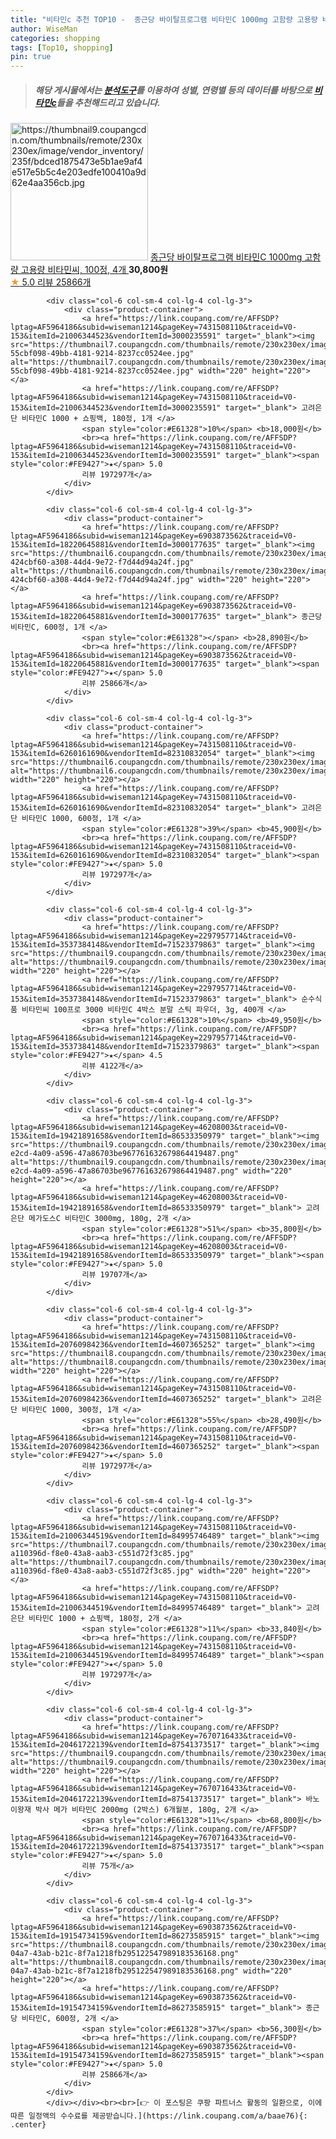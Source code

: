 ```yaml
---
title: "비타민c 추천 TOP10 -  종근당 바이탈프로그램 비타민C 1000mg 고함량 고용량 비타민씨, 100정, 4개 "
author: WiseMan
categories: shopping
tags: [Top10, shopping]
pin: true
---
```


> ##### 해당 게시물에서는 [**분석도구**](https://itemscout.io/)를 이용하여 **성별**, **연령별** 등의 데이터를 바탕으로 [**비타민c**](https://link.coupang.com/a/baae76)들을 추천해드리고 있습니다.
<div class="container"><div class="row">
            <div class="col-6 col-sm-4 col-lg-4 col-lg-3">
                <div class="product-container">
                    <a href="https://link.coupang.com/re/AFFSDP?lptag=AF5964186&subid=wiseman1214&pageKey=6903873562&traceid=V0-153&itemId=17601398247&vendorItemId=84767657359" target="_blank"><img src="https://thumbnail9.coupangcdn.com/thumbnails/remote/230x230ex/image/vendor_inventory/235f/bdced1875473e5b1ae9af4e517e5b5c4e203edfe100410a9d62e4aa356cb.jpg" alt="https://thumbnail9.coupangcdn.com/thumbnails/remote/230x230ex/image/vendor_inventory/235f/bdced1875473e5b1ae9af4e517e5b5c4e203edfe100410a9d62e4aa356cb.jpg" width="220" height="220"></a>
                    <a href="https://link.coupang.com/re/AFFSDP?lptag=AF5964186&subid=wiseman1214&pageKey=6903873562&traceid=V0-153&itemId=17601398247&vendorItemId=84767657359" target="_blank"> 종근당 바이탈프로그램 비타민C 1000mg 고함량 고용량 비타민씨, 100정, 4개 </a>
                    <span style="color:#E61328"></span> <b>30,800원</b>
                    <br><a href="https://link.coupang.com/re/AFFSDP?lptag=AF5964186&subid=wiseman1214&pageKey=6903873562&traceid=V0-153&itemId=17601398247&vendorItemId=84767657359" target="_blank"><span style="color:#FE9427">★</span> 5.0
                    리뷰 25866개</a>
                </div>
            </div>
            
            <div class="col-6 col-sm-4 col-lg-4 col-lg-3">
                <div class="product-container">
                    <a href="https://link.coupang.com/re/AFFSDP?lptag=AF5964186&subid=wiseman1214&pageKey=7431508110&traceid=V0-153&itemId=21006344523&vendorItemId=3000235591" target="_blank"><img src="https://thumbnail7.coupangcdn.com/thumbnails/remote/230x230ex/image/retail/images/736035602956764-55cbf098-49bb-4181-9214-8237cc0524ee.jpg" alt="https://thumbnail7.coupangcdn.com/thumbnails/remote/230x230ex/image/retail/images/736035602956764-55cbf098-49bb-4181-9214-8237cc0524ee.jpg" width="220" height="220"></a>
                    <a href="https://link.coupang.com/re/AFFSDP?lptag=AF5964186&subid=wiseman1214&pageKey=7431508110&traceid=V0-153&itemId=21006344523&vendorItemId=3000235591" target="_blank"> 고려은단 비타민C 1000 + 쇼핑백, 180정, 1개 </a>
                    <span style="color:#E61328">10%</span> <b>18,000원</b>
                    <br><a href="https://link.coupang.com/re/AFFSDP?lptag=AF5964186&subid=wiseman1214&pageKey=7431508110&traceid=V0-153&itemId=21006344523&vendorItemId=3000235591" target="_blank"><span style="color:#FE9427">★</span> 5.0
                    리뷰 197297개</a>
                </div>
            </div>
            
            <div class="col-6 col-sm-4 col-lg-4 col-lg-3">
                <div class="product-container">
                    <a href="https://link.coupang.com/re/AFFSDP?lptag=AF5964186&subid=wiseman1214&pageKey=6903873562&traceid=V0-153&itemId=18220645881&vendorItemId=3000177635" target="_blank"><img src="https://thumbnail6.coupangcdn.com/thumbnails/remote/230x230ex/image/retail/images/6323339430818543-424cbf60-a308-44d4-9e72-f7d44d94a24f.jpg" alt="https://thumbnail6.coupangcdn.com/thumbnails/remote/230x230ex/image/retail/images/6323339430818543-424cbf60-a308-44d4-9e72-f7d44d94a24f.jpg" width="220" height="220"></a>
                    <a href="https://link.coupang.com/re/AFFSDP?lptag=AF5964186&subid=wiseman1214&pageKey=6903873562&traceid=V0-153&itemId=18220645881&vendorItemId=3000177635" target="_blank"> 종근당 비타민C, 600정, 1개 </a>
                    <span style="color:#E61328"></span> <b>28,890원</b>
                    <br><a href="https://link.coupang.com/re/AFFSDP?lptag=AF5964186&subid=wiseman1214&pageKey=6903873562&traceid=V0-153&itemId=18220645881&vendorItemId=3000177635" target="_blank"><span style="color:#FE9427">★</span> 5.0
                    리뷰 25866개</a>
                </div>
            </div>
            
            <div class="col-6 col-sm-4 col-lg-4 col-lg-3">
                <div class="product-container">
                    <a href="https://link.coupang.com/re/AFFSDP?lptag=AF5964186&subid=wiseman1214&pageKey=7431508110&traceid=V0-153&itemId=6260161690&vendorItemId=82310832054" target="_blank"><img src="https://thumbnail6.coupangcdn.com/thumbnails/remote/230x230ex/image/vendor_inventory/d2f2/fb3f6b86ed4097885964cae770875047288e07d12b45513d0a11af2493ae.jpg" alt="https://thumbnail6.coupangcdn.com/thumbnails/remote/230x230ex/image/vendor_inventory/d2f2/fb3f6b86ed4097885964cae770875047288e07d12b45513d0a11af2493ae.jpg" width="220" height="220"></a>
                    <a href="https://link.coupang.com/re/AFFSDP?lptag=AF5964186&subid=wiseman1214&pageKey=7431508110&traceid=V0-153&itemId=6260161690&vendorItemId=82310832054" target="_blank"> 고려은단 비타민C 1000, 600정, 1개 </a>
                    <span style="color:#E61328">39%</span> <b>45,900원</b>
                    <br><a href="https://link.coupang.com/re/AFFSDP?lptag=AF5964186&subid=wiseman1214&pageKey=7431508110&traceid=V0-153&itemId=6260161690&vendorItemId=82310832054" target="_blank"><span style="color:#FE9427">★</span> 5.0
                    리뷰 197297개</a>
                </div>
            </div>
            
            <div class="col-6 col-sm-4 col-lg-4 col-lg-3">
                <div class="product-container">
                    <a href="https://link.coupang.com/re/AFFSDP?lptag=AF5964186&subid=wiseman1214&pageKey=2297957714&traceid=V0-153&itemId=3537384148&vendorItemId=71523379863" target="_blank"><img src="https://thumbnail9.coupangcdn.com/thumbnails/remote/230x230ex/image/vendor_inventory/b36b/55d80d57f3a046bf558d0a3e3b8886d6da9c93333d7d646accce1fccde65.jpg" alt="https://thumbnail9.coupangcdn.com/thumbnails/remote/230x230ex/image/vendor_inventory/b36b/55d80d57f3a046bf558d0a3e3b8886d6da9c93333d7d646accce1fccde65.jpg" width="220" height="220"></a>
                    <a href="https://link.coupang.com/re/AFFSDP?lptag=AF5964186&subid=wiseman1214&pageKey=2297957714&traceid=V0-153&itemId=3537384148&vendorItemId=71523379863" target="_blank"> 순수식품 비타민씨 100프로 3000 비타민C 4박스 분말 스틱 파우더, 3g, 400개 </a>
                    <span style="color:#E61328">10%</span> <b>49,950원</b>
                    <br><a href="https://link.coupang.com/re/AFFSDP?lptag=AF5964186&subid=wiseman1214&pageKey=2297957714&traceid=V0-153&itemId=3537384148&vendorItemId=71523379863" target="_blank"><span style="color:#FE9427">★</span> 4.5
                    리뷰 4122개</a>
                </div>
            </div>
            
            <div class="col-6 col-sm-4 col-lg-4 col-lg-3">
                <div class="product-container">
                    <a href="https://link.coupang.com/re/AFFSDP?lptag=AF5964186&subid=wiseman1214&pageKey=46208003&traceid=V0-153&itemId=19421891658&vendorItemId=86533350979" target="_blank"><img src="https://thumbnail9.coupangcdn.com/thumbnails/remote/230x230ex/image/retail/images/609d5c6f-e2cd-4a09-a596-47a86703be967761632679864419487.png" alt="https://thumbnail9.coupangcdn.com/thumbnails/remote/230x230ex/image/retail/images/609d5c6f-e2cd-4a09-a596-47a86703be967761632679864419487.png" width="220" height="220"></a>
                    <a href="https://link.coupang.com/re/AFFSDP?lptag=AF5964186&subid=wiseman1214&pageKey=46208003&traceid=V0-153&itemId=19421891658&vendorItemId=86533350979" target="_blank"> 고려은단 메가도스C 비타민C 3000mg, 180g, 2개 </a>
                    <span style="color:#E61328">51%</span> <b>35,800원</b>
                    <br><a href="https://link.coupang.com/re/AFFSDP?lptag=AF5964186&subid=wiseman1214&pageKey=46208003&traceid=V0-153&itemId=19421891658&vendorItemId=86533350979" target="_blank"><span style="color:#FE9427">★</span> 5.0
                    리뷰 19707개</a>
                </div>
            </div>
            
            <div class="col-6 col-sm-4 col-lg-4 col-lg-3">
                <div class="product-container">
                    <a href="https://link.coupang.com/re/AFFSDP?lptag=AF5964186&subid=wiseman1214&pageKey=7431508110&traceid=V0-153&itemId=20760984236&vendorItemId=4607365252" target="_blank"><img src="https://thumbnail8.coupangcdn.com/thumbnails/remote/230x230ex/image/vendor_inventory/348f/20f080c980aa8a34a089e31f7758a5e027ee8a2ca191ac07b629aa179a87.jpeg" alt="https://thumbnail8.coupangcdn.com/thumbnails/remote/230x230ex/image/vendor_inventory/348f/20f080c980aa8a34a089e31f7758a5e027ee8a2ca191ac07b629aa179a87.jpeg" width="220" height="220"></a>
                    <a href="https://link.coupang.com/re/AFFSDP?lptag=AF5964186&subid=wiseman1214&pageKey=7431508110&traceid=V0-153&itemId=20760984236&vendorItemId=4607365252" target="_blank"> 고려은단 비타민C 1000, 300정, 1개 </a>
                    <span style="color:#E61328">55%</span> <b>28,490원</b>
                    <br><a href="https://link.coupang.com/re/AFFSDP?lptag=AF5964186&subid=wiseman1214&pageKey=7431508110&traceid=V0-153&itemId=20760984236&vendorItemId=4607365252" target="_blank"><span style="color:#FE9427">★</span> 5.0
                    리뷰 197297개</a>
                </div>
            </div>
            
            <div class="col-6 col-sm-4 col-lg-4 col-lg-3">
                <div class="product-container">
                    <a href="https://link.coupang.com/re/AFFSDP?lptag=AF5964186&subid=wiseman1214&pageKey=7431508110&traceid=V0-153&itemId=21006344519&vendorItemId=84995746489" target="_blank"><img src="https://thumbnail7.coupangcdn.com/thumbnails/remote/230x230ex/image/retail/images/736130986316754-a110396d-f8e0-43a8-aab3-c551d72f3c85.jpg" alt="https://thumbnail7.coupangcdn.com/thumbnails/remote/230x230ex/image/retail/images/736130986316754-a110396d-f8e0-43a8-aab3-c551d72f3c85.jpg" width="220" height="220"></a>
                    <a href="https://link.coupang.com/re/AFFSDP?lptag=AF5964186&subid=wiseman1214&pageKey=7431508110&traceid=V0-153&itemId=21006344519&vendorItemId=84995746489" target="_blank"> 고려은단 비타민C 1000 + 쇼핑백, 180정, 2개 </a>
                    <span style="color:#E61328">11%</span> <b>33,840원</b>
                    <br><a href="https://link.coupang.com/re/AFFSDP?lptag=AF5964186&subid=wiseman1214&pageKey=7431508110&traceid=V0-153&itemId=21006344519&vendorItemId=84995746489" target="_blank"><span style="color:#FE9427">★</span> 5.0
                    리뷰 197297개</a>
                </div>
            </div>
            
            <div class="col-6 col-sm-4 col-lg-4 col-lg-3">
                <div class="product-container">
                    <a href="https://link.coupang.com/re/AFFSDP?lptag=AF5964186&subid=wiseman1214&pageKey=7670716433&traceid=V0-153&itemId=20461722139&vendorItemId=87541373517" target="_blank"><img src="https://thumbnail9.coupangcdn.com/thumbnails/remote/230x230ex/image/vendor_inventory/4d17/807c54fcbcd3503d344f1f1bf4d15fe68e060036d76ef81dff355511f1a8.jpg" alt="https://thumbnail9.coupangcdn.com/thumbnails/remote/230x230ex/image/vendor_inventory/4d17/807c54fcbcd3503d344f1f1bf4d15fe68e060036d76ef81dff355511f1a8.jpg" width="220" height="220"></a>
                    <a href="https://link.coupang.com/re/AFFSDP?lptag=AF5964186&subid=wiseman1214&pageKey=7670716433&traceid=V0-153&itemId=20461722139&vendorItemId=87541373517" target="_blank"> 바노 이왕재 박사 메가 비타민C 2000mg (2박스) 6개월분, 180g, 2개 </a>
                    <span style="color:#E61328">11%</span> <b>68,800원</b>
                    <br><a href="https://link.coupang.com/re/AFFSDP?lptag=AF5964186&subid=wiseman1214&pageKey=7670716433&traceid=V0-153&itemId=20461722139&vendorItemId=87541373517" target="_blank"><span style="color:#FE9427">★</span> 5.0
                    리뷰 75개</a>
                </div>
            </div>
            
            <div class="col-6 col-sm-4 col-lg-4 col-lg-3">
                <div class="product-container">
                    <a href="https://link.coupang.com/re/AFFSDP?lptag=AF5964186&subid=wiseman1214&pageKey=6903873562&traceid=V0-153&itemId=19154734159&vendorItemId=86273585915" target="_blank"><img src="https://thumbnail8.coupangcdn.com/thumbnails/remote/230x230ex/image/retail/images/9121b6aa-04a7-43ab-b21c-8f7a1218fb295122547989183536168.png" alt="https://thumbnail8.coupangcdn.com/thumbnails/remote/230x230ex/image/retail/images/9121b6aa-04a7-43ab-b21c-8f7a1218fb295122547989183536168.png" width="220" height="220"></a>
                    <a href="https://link.coupang.com/re/AFFSDP?lptag=AF5964186&subid=wiseman1214&pageKey=6903873562&traceid=V0-153&itemId=19154734159&vendorItemId=86273585915" target="_blank"> 종근당 비타민C, 600정, 2개 </a>
                    <span style="color:#E61328">37%</span> <b>56,300원</b>
                    <br><a href="https://link.coupang.com/re/AFFSDP?lptag=AF5964186&subid=wiseman1214&pageKey=6903873562&traceid=V0-153&itemId=19154734159&vendorItemId=86273585915" target="_blank"><span style="color:#FE9427">★</span> 5.0
                    리뷰 25866개</a>
                </div>
            </div>
            </div></div><br><br>[👉 이 포스팅은 쿠팡 파트너스 활동의 일환으로, 이에 따른 일정액의 수수료를 제공받습니다.](https://link.coupang.com/a/baae76){: .center}